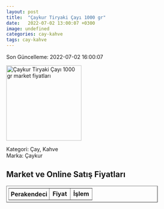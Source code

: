 ```yaml
---
layout: post
title:  "Çaykur Tiryaki Çayı 1000 gr"
date:   2022-07-02 13:00:07 +0300
image: undefined
categories: cay-kahve
tags: cay-kahve
---
```


Son Güncelleme: 2022-07-02 16:00:07

<img src="undefined" width="200" alt="Çaykur Tiryaki Çayı 1000 gr market fiyatları" />

Kategori: Çay, Kahve
<br />
Marka: Çaykur

<h2>Market ve Online Satış Fiyatları</h2>

<table border="1" style="padding: 5px;width:80%;">
  <tr>
    <td style="padding: 5px;"><strong>Perakendeci</strong></td>
    <td><strong>Fiyat</strong></td>
    <td><strong>İşlem</strong></td>
  </tr>
  
</table>
